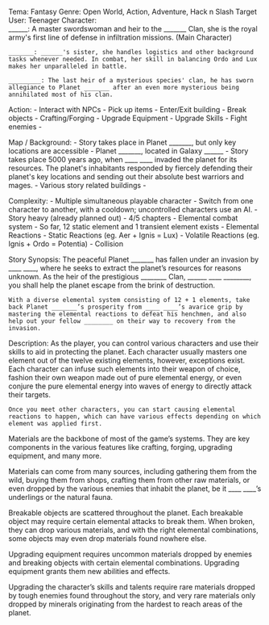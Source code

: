 Tema:			Fantasy
Genre:		Open World, Action, Adventure, Hack n Slash
Target User:		Teenager
Character:		
	______: A master swordswoman and heir to the _______ Clan, she is the royal army's first line of defense in infiltration missions. (Main Character)

	_______: ______'s sister, she handles logistics and other background tasks whenever needed. In combat, her skill in balancing Ordo and Lux makes her unparalleled in battle.

	_________: The last heir of a mysterious species' clan, he has sworn allegiance to Planet _______ after an even more mysterious being annihilated most of his clan.

Action:
	- Interact with NPCs
	- Pick up items
	- Enter/Exit building
	- Break objects
	- Crafting/Forging
	- Upgrade Equipment
	- Upgrade Skills
	- Fight enemies
	- 

Map / Background:
	- Story takes place in Planet _______, but only key locations are accessible
		- Planet _______, located in Galaxy ______
		- Story takes place 5000 years ago, when ____ ____ invaded the planet for its resources. The planet's inhabitants responded by fiercely defending their planet's key locations and sending out their absolute best warriors and mages.
	- Various story related buildings
	- 

Complexity:
	- Multiple simultaneous playable character
		- Switch from one character to another, with a cooldown; uncontrolled characters use an AI.
	- Story heavy (already planned out)
	- 4/5 chapters
	- Elemental combat system
		- So far, 12 static element and 1 transient element exists
		- Elemental Reactions
			- Static Reactions (eg. Aer + Ignis = Lux)
			- Volatile Reactions (eg. Ignis + Ordo = Potentia)
	- Collision

Story Synopsis:
	The peaceful Planet _______ has fallen under an invasion by ____ ____, where he seeks to extract the planet’s resources for reasons unknown. As the heir of the prestigious ________ Clan, ______ ____ ________, you shall help the planet escape from the brink of destruction.

	With a diverse elemental system consisting of 12 + 1 elements, take back Planet _______’s prosperity from ____ ____’s avarice grip by mastering the elemental reactions to defeat his henchmen, and also help out your fellow ________ on their way to recovery from the invasion.

Description:
	As the player, you can control various characters and use their skills to aid in protecting the planet. Each character usually masters one element out of the twelve existing elements, however, exceptions exist. Each character can infuse such elements into their weapon of choice, fashion their own weapon made out of pure elemental energy, or even conjure the pure elemental energy into waves of energy to directly attack their targets.

	Once you meet other characters, you can start causing elemental reactions to happen, which can have various effects depending on which element was applied first.

Materials are the backbone of most of the game’s systems. They are key components in the various features like crafting, forging, upgrading equipment, and many more.

Materials can come from many sources, including gathering them from the wild, buying them from shops, crafting them from other raw materials, or even dropped by the various enemies that inhabit the planet, be it ____ ____’s underlings or the natural fauna.

Breakable objects are scattered throughout the planet. Each breakable object may require certain elemental attacks to break them. When broken, they can drop various materials, and with the right elemental combinations, some objects may even drop materials found nowhere else.

Upgrading equipment requires uncommon materials dropped by enemies and breaking objects with certain elemental combinations. Upgrading equipment grants them new abilities and effects.

Upgrading the character’s skills and talents require rare materials dropped by tough enemies found throughout the story, and very rare materials only dropped by minerals originating from the hardest to reach areas of the planet.
